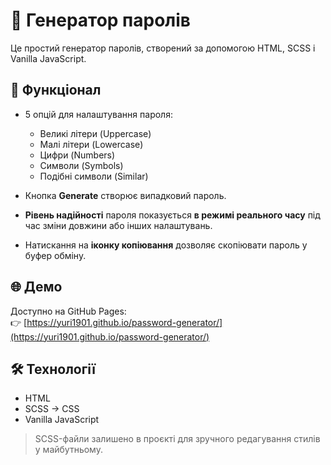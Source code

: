 # 🔑 Генератор паролів

Це простий генератор паролів, створений за допомогою HTML, SCSS і Vanilla JavaScript.

## 🔐 Функціонал

- 5 опцій для налаштування пароля:

  - Великі літери (Uppercase)
  - Малі літери (Lowercase)
  - Цифри (Numbers)
  - Символи (Symbols)
  - Подібні символи (Similar)

- Кнопка **Generate** створює випадковий пароль.
- **Рівень надійності** пароля показується **в режимі реального часу** під час зміни довжини або інших налаштувань.
- Натискання на **іконку копіювання** дозволяє скопіювати пароль у буфер обміну.

## 🌐 Демо

Доступно на GitHub Pages:  
👉 [https://yuri1901.github.io/password-generator/](https://yuri1901.github.io/password-generator/)

## 🛠️ Технології

- HTML
- SCSS → CSS
- Vanilla JavaScript

> SCSS-файли залишено в проєкті для зручного редагування стилів у майбутньому.
